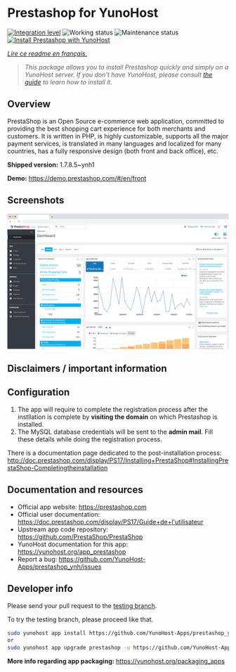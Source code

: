 <!--
N.B.: This README was automatically generated by https://github.com/YunoHost/apps/tree/master/tools/README-generator
It shall NOT be edited by hand.
-->

# Prestashop for YunoHost

[![Integration level](https://dash.yunohost.org/integration/prestashop.svg)](https://dash.yunohost.org/appci/app/prestashop) ![Working status](https://ci-apps.yunohost.org/ci/badges/prestashop.status.svg) ![Maintenance status](https://ci-apps.yunohost.org/ci/badges/prestashop.maintain.svg)  
[![Install Prestashop with YunoHost](https://install-app.yunohost.org/install-with-yunohost.svg)](https://install-app.yunohost.org/?app=prestashop)

*[Lire ce readme en français.](./README_fr.md)*

> *This package allows you to install Prestashop quickly and simply on a YunoHost server.
If you don't have YunoHost, please consult [the guide](https://yunohost.org/#/install) to learn how to install it.*

## Overview

PrestaShop is an Open Source e-commerce web application, committed to providing the best shopping cart experience for both merchants and customers. It is written in PHP, is highly customizable, supports all the major payment services, is translated in many languages and localized for many countries, has a fully responsive design (both front and back office), etc.

**Shipped version:** 1.7.8.5~ynh1

**Demo:** https://demo.prestashop.com/#/en/front

## Screenshots

![Screenshot of Prestashop](./doc/screenshots/screenshot.png)

## Disclaimers / important information

## Configuration

1. The app will require to complete the registration process after the instllation is complete by **visiting the domain** on  which Prestashop is installed.
1. The MySQL database credentials will be sent to the **admin mail**. Fill these details while doing the registration process.

There is a documentation page dedicated to the post-installation process: http://doc.prestashop.com/display/PS17/Installing+PrestaShop#InstallingPrestaShop-Completingtheinstallation
## Documentation and resources

* Official app website: <https://prestashop.com>
* Official user documentation: <https://doc.prestashop.com/display/PS17/Guide+de+l'utilisateur>
* Upstream app code repository: <https://github.com/PrestaShop/PrestaShop>
* YunoHost documentation for this app: <https://yunohost.org/app_prestashop>
* Report a bug: <https://github.com/YunoHost-Apps/prestashop_ynh/issues>

## Developer info

Please send your pull request to the [testing branch](https://github.com/YunoHost-Apps/prestashop_ynh/tree/testing).

To try the testing branch, please proceed like that.

``` bash
sudo yunohost app install https://github.com/YunoHost-Apps/prestashop_ynh/tree/testing --debug
or
sudo yunohost app upgrade prestashop -u https://github.com/YunoHost-Apps/prestashop_ynh/tree/testing --debug
```

**More info regarding app packaging:** <https://yunohost.org/packaging_apps>
